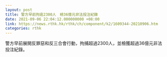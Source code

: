 ```yaml
---
layout: post
title: 警方早前拘逾2300人　檢36億元非法投注紀錄
date: 2021-09-06 22:04:12.000000000 +08:00
link: https://news.rthk.hk/rthk/ch/component/k2/1609344-20210906.htm
categories: rthk
---
```


警方早前展開反罪惡和反三合會行動，拘捕超過2300人，並檢獲超過36億元非法投注紀錄。

